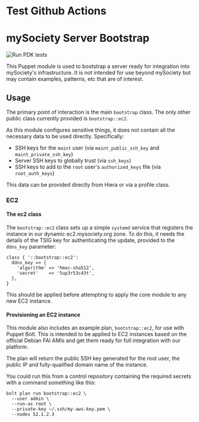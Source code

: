# Test Github Actions

# mySociety Server Bootstrap

![Run PDK tests](https://github.com/mysociety/puppet-bootstrap/workflows/Run%20PDK%20tests/badge.svg)

This Puppet module is used to bootstrap a server ready for integration
into mySociety's infrastructure. It is not intended for use beyond
mySociety but may contain examples, patterns, etc that are of interest.

## Usage

The primary point of interaction is the main `bootstrap` class. The only
other public class currently provided is `bootstrap::ec2`.

As this module configures sensitive things, it does not contain all the
necessary data to be used directly. Specifically:

* SSH keys for the `maint` user (via `maint_public_ssh_key` and `maint_private_ssh_key`)
* Server SSH keys to globally trust (via `ssh_keys`)
* SSH keys to add to the `root` user's `authorized_keys` file (via `root_auth_keys`)

This data can be provided directly from Hiera or via a profile class.

### EC2

#### The ec2 class

The `bootstrap::ec2` class sets up a simple `systemd` service that registers
the instance in our dynamic ec2.mysociety.org zone. To do this, it needs
the details of the TSIG key for authenticating the update, provided to the
`ddns_key` parameter:

```
class { '::bootstrap::ec2':
  ddns_key => {
    'algorithm' => 'hmac-sha512',
    'secret'    => '5up3r53c43t',
  },
}
```

This should be applied before attempting to apply the core module to any new
EC2 instance.

#### Provisioning an EC2 instance

This module also includes an example plan, `bootstrap::ec2`, for use with
Puppet Bolt. This is intended to be applied to EC2 instances based on the
official Debian FAI AMIs and get them ready for full integration with our
platform.

The plan will return the public SSH key generated for the root user, the
public IP and fully-qualified domain name of the instance.

You could run this from a control repository containing the required
secrets with a command something like this:

```
bolt plan run bootstrap::ec2 \
  --user admin \
  --run-as root \
  --private-key ~/.ssh/my-aws-key.pem \
  --nodes 52.1.2.3
```
